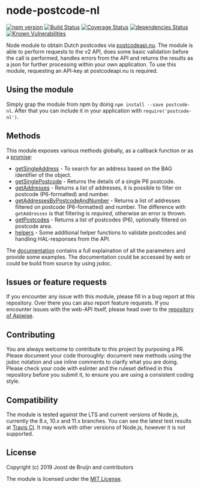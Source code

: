 # node-postcode-nl

[![npm version](https://badge.fury.io/js/postcode-nl.svg)](https://badge.fury.io/js/postcode-nl) [![Build Status](https://travis-ci.org/joostdebruijn/node-postcode-nl.svg?branch=master)](https://travis-ci.org/joostdebruijn/node-postcode-nl) [![Coverage Status](https://coveralls.io/repos/github/joostdebruijn/node-postcode-nl/badge.svg?branch=master)](https://coveralls.io/github/joostdebruijn/node-postcode-nl?branch=master) [![dependencies Status](https://david-dm.org/joostdebruijn/node-postcode-nl/status.svg)](https://david-dm.org/joostdebruijn/node-postcode-nl) [![Known Vulnerabilities](https://snyk.io/test/github/joostdebruijn/node-postcode-nl/badge.svg)](https://snyk.io/test/github/joostdebruijn/node-postcode-nl)

Node module to obtain Dutch postcodes via [postcodeapi.nu](https://www.postcodeapi.nu). The module is able to perform requests to the v2 API, does some basic validation before the call is performed, handles errors from the API and returns the results as a json for further processing within your own application. To use this module, requesting an API-key at postcodeapi.nu is required.

## Using the module
Simply grap the module from npm by doing `npm install --save postcode-nl`. After that you can include it in your application with `require('postcode-nl')`.

## Methods
This module exposes various methods globally, as a callback function or as a [promise](https://joostdebruijn.github.io/node-postcode-nl/docs/module-promises.html):

- [getSingleAddress](https://joostdebruijn.github.io/node-postcode-nl/docs/global.html#getSingleAddress) - To search for an address based on the BAG identifier of the object.
- [getSinglePostcode](https://joostdebruijn.github.io/node-postcode-nl/docs/global.html#getSinglePostcode) - Returns the details of a single P6 postcode.
- [getAddresses](https://joostdebruijn.github.io/node-postcode-nl/docs/global.html#getAddresses) - Returns a list of addresses, it is possible to filter on postcode (P6-formatted) and number.
- [getAddressesByPostcodeAndNumber](https://joostdebruijn.github.io/node-postcode-nl/docs/global.html#getAddressesByPostcodeAndNumber) - Returns a list of addresses filtered on postcode (P6-formatted) and number. The difference with `getAddresses` is that filtering is *required*, otherwise an error is thrown.
- [getPostcodes](https://joostdebruijn.github.io/node-postcode-nl/docs/global.html#getPostcodes) - Returns a list of postcodes (P6), optionally filtered on postcode area.
- [helpers](https://joostdebruijn.github.io/node-postcode-nl/docs/module-helpers.html) - Some additional helper functions to validate postcodes and handling HAL-responses from the API.

The [documentation](https://joostdebruijn.github.io/node-postcode-nl) contains a full explaination of all the parameters and provide some examples. The documentation could be accessed by web or could be build from source by using jsdoc.

## Issues or feature requests
If you encounter any issue with this module, please fill in a bug report at this repository. Over there you can also report feature requests. If you encounter issues with the web-API itself, please head over to the [repository of Apiwise](https://github.com/apiwise/postcodeapi).

## Contributing
You are always welcome to contribute to this project by purposing a PR. Please document your code thoroughly: document new methods using the jsdoc notation and use inline comments to clarify what you are doing. Please check your code with eslinter and the ruleset defined in this repository before you submit it, to ensure you are using a consistent coding style.

## Compatibility
The module is tested against the LTS and current versions of Node.js, currently the 8.x, 10.x and 11.x branches. You can see the latest test results at [Travis CI](https://travis-ci.org/joostdebruijn/node-postcode-nl). It may work with other versions of Node.js, however it is not supported.

## License
Copyright (c) 2019 Joost de Bruijn and contributors

The module is licensed under the [MIT License](https://spdx.org/licenses/MIT).
